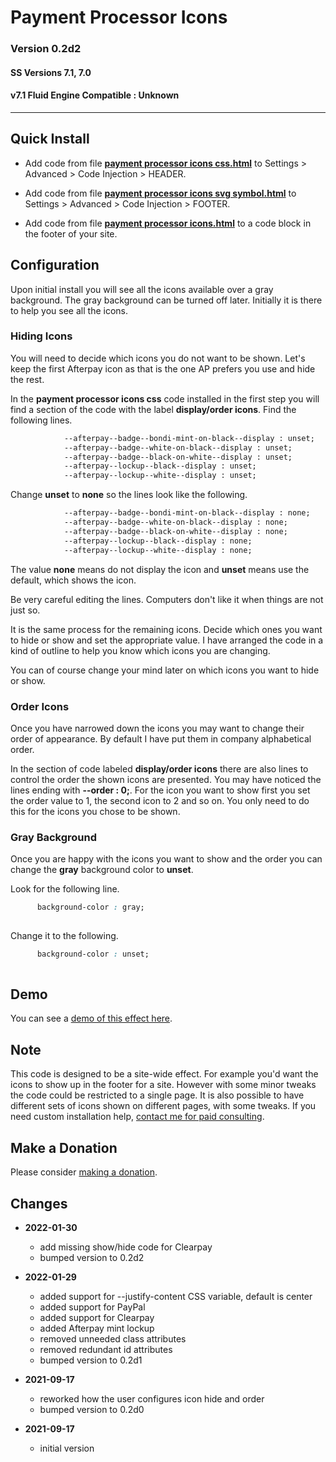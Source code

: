 # Payment Processor Icons

### Version 0.2d2

#### SS Versions 7.1, 7.0

#### v7.1 Fluid Engine Compatible : Unknown

---

## Quick Install

* Add code from file
  **[payment processor icons css.html](payment%20processor%20icons%20css.html#L1)**
  to Settings > Advanced > Code Injection > HEADER.
  
* Add code from file
  **[payment processor icons svg symbol.html](payment%20processor%20icons%20svg%20symbol.html#L1)**
  to Settings > Advanced > Code Injection > FOOTER.
  
* Add code from file
  **[payment processor icons.html](payment%20processor%20icons.html#L1)**
  to a code block in the footer of your site.

## Configuration

Upon initial install you will see all the icons available over a gray
background. The gray background can be turned off later. Initially it is there
to help you see all the icons.

### Hiding Icons

You will need to decide which icons you do not want to be shown. Let's keep the
first Afterpay icon as that is the one AP prefers you use and hide the rest.

In the **payment processor icons css** code installed in the first step you will
find a section of the code with the label **display/order icons**. Find the
following lines.

```html
            --afterpay--badge--bondi-mint-on-black--display : unset;
            --afterpay--badge--white-on-black--display : unset;
            --afterpay--badge--black-on-white--display : unset;
            --afterpay--lockup--black--display : unset;
            --afterpay--lockup--white--display : unset;
```

Change **unset** to **none** so the lines look like the following.

```html
            --afterpay--badge--bondi-mint-on-black--display : none;
            --afterpay--badge--white-on-black--display : none;
            --afterpay--badge--black-on-white--display : none;
            --afterpay--lockup--black--display : none;
            --afterpay--lockup--white--display : none;
```

The value **none** means do not display the icon and **unset** means use the
default, which shows the icon.

Be very careful editing the lines. Computers don't like it when things are not
just so.

It is the same process for the remaining icons. Decide which ones you want to
hide or show and set the appropriate value. I have arranged the code in a kind
of outline to help you know which icons you are changing.

You can of course change your mind later on which icons you want to hide or
show.

### Order Icons

Once you have narrowed down the icons you may want to change their order of
appearance. By default I have put them in company alphabetical order.

In the section of code labeled **display/order icons** there are also lines to
control the order the shown icons are presented. You may have noticed the lines
ending with **--order : 0;**. For the icon you want to show first you set the
order value to 1, the second icon to 2 and so on. You only need to do this for
the icons you chose to be shown.

### Gray Background

Once you are happy with the icons you want to show and the order you can change
the **gray** background color to **unset**.

Look for the following line.

```css
      background-color : gray;
      
```

Change it to the following.

```css
      background-color : unset;
      
```

## Demo

You can see a
[demo of this effect here](https://toms-web-consulting-demos.squarespace.com/payment-processor-icons?password=twcdemos).

## Note

This code is designed to be a site-wide effect. For example you'd want the icons
to show up in the footer for a site. However with some minor tweaks the code
could be restricted to a single page. It is also possible to have different sets
of icons shown on different pages, with some tweaks. If you need custom
installation help,
[contact me for paid consulting](http://www.tomsWeb.consulting/contact).

## Make a Donation

Please consider [making a donation](https://github.com/tomsWebConsulting/twcsl#make-a-donation).

## Changes

* **2022-01-30**

  * add missing show/hide code for Clearpay
  * bumped version to 0.2d2
  
* **2022-01-29**

  * added support for --justify-content CSS variable, default is center
  * added support for PayPal
  * added support for Clearpay
  * added Afterpay mint lockup
  * removed unneeded class attributes
  * removed redundant id attributes
  * bumped version to 0.2d1
  
* **2021-09-17**

  * reworked how the user configures icon hide and order
  * bumped version to 0.2d0
  
* **2021-09-17**

  * initial version
